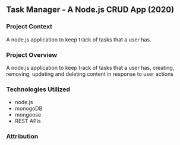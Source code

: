 ## Task Manager - A Node.js CRUD App (2020)

### Project Context

A node.js application to keep track of tasks that a user has.

### Project Overview

A node.js application to keep track of tasks that a user has, creating, removing, updating and deleting content in response to user actions

### Technologies Utilized

- node.js
- monogoDB
- mongoose
- REST APIs

### Attribution

